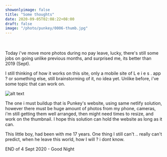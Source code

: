 ```yaml
---
showonlyimage: false
title: "Some thoughts"
date: 2020-09-05T02:08:22+08:00
draft: false
image: "/photo/punkey/0006-thumb.jpg"
---
```

ㅤ
<!--more-->
Today i've move more photos during no pay leave, lucky, there's still some jobs on going unlike previous months, and surprised me, its better than 2019 (Sept).

I still thinking of how it works on this site, only a mobile site of L e i e s . app ? or something else, still brainstorming of it, no idea yet. Unlike before, i've some topic that can work on.

![alt text](/photo/punkey/0006.jpg "I don't know")

The one i must buildup that is Punkey's website, using same netlify solution, however there must be huge amount of photos from my phone, cameras, i'm still getting them well arranged, then might need times to resize, and work on the thumbnail. I hope this solution can hold the website as long as it can.

This little boy, had been with me 17 years. One thing I still can't .. really can't predict, when he leave this world, how I will ? i dont know.

END of 4 Sept 2020 - Good Night